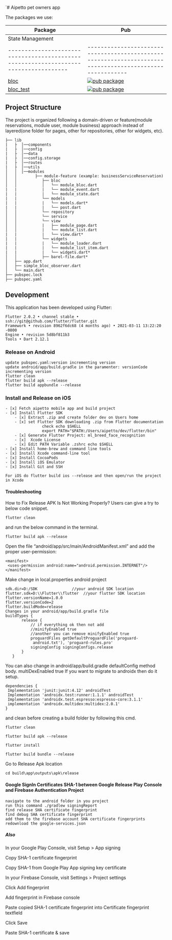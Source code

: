 `# Aipetto pet owners app

The packages we use:

| Package                                                                              | Pub                                                                                                      |
| ------------------------------------------------------------------------------------ | -------------------------------------------------------------------------------------------------------- |
| State Management
| ------------------------------------------------------------------------------------ | -------------------------------------------------------------------------------------------------------- |
| [bloc](https://github.com/felangel/bloc/tree/master/packages/bloc)                   | [![pub package](https://img.shields.io/pub/v/bloc.svg)](https://pub.dev/packages/bloc)                   |
| [bloc_test](https://github.com/felangel/bloc/tree/master/packages/bloc_test)         | [![pub package](https://img.shields.io/pub/v/bloc_test.svg)](https://pub.dev/packages/bloc_test)         |

## Project Structure

The project is organized following a domain-driven or feature(module reservations, module user, module business)
approach instead of layered(one folder for pages, other for repositories, other for widgets, etc).

```
├── lib
|   ├  │──components
|   ├  │──config
|   ├  │──data
|   ├  │──config.storage
|   ├  │──routes
|   ├  │──utils
│   │  │──modules
│   │        ├── module-feature (example: businessServiceReservation)
│   │           ├── bloc
│   │           │   └── module_bloc.dart
|   |           |   └── module_event.dart
|   |           |   └── module_state.dart
|   |           └── models
|   |           |   └── models.dart*
|   |           |   └── post.dart
│   │           └── repository
│   │           └── service
│   │           └── view
│   │           |   ├── module_page.dart
│   │           |   └── module_list.dart
|   |           |   └── view.dart*
|   |           └── widgets
|   |           |   └── module_loader.dart
|   |           |   └── module_list_item.dart
|   |           |   └── widgets.dart*
│   │           ├── barel-file.dart*
│   ├── app.dart
│   ├── simple_bloc_observer.dart
│   └── main.dart
├── pubspec.lock
├── pubspec.yaml
```

## Development

This application has been developed using Flutter:
```
Flutter 2.0.2 • channel stable • ssh://git@github.com/flutter/flutter.git
Framework • revision 8962f6dc68 (4 months ago) • 2021-03-11 13:22:20 -0800
Engine • revision 5d8bf811b3
Tools • Dart 2.12.1
```

### Release on Android
```
update pubspec.yaml:version incrementing version
update android/app/build.gradle in the paramenter: versionCode incrementing version
flutter clean
flutter build apk --release
flutter build appbundle --release
```
### Install and Release on iOS
```
- [x] Fetch aipetto mobile app and build project
- [x] Install Flutter SDK
    - [x] Extract .zip and create folder dev on Users home
    - [x] set Flutter SDK downloading .zip from Flutter documentation
                check echo $SHELL
                export PATH="$PATH:/Users/aipetto/dev/flutter/bin"
    - [x] Generate Flutter Project: ml_breed_face_recognition
    - [x]  Xcode License
    - [x] Edit PATH Variable .zshrc echo $SHELL
- [x] Install home-brew and command line tools
- [x] Install Xcode command-line tool
- [x] Install CocoaPods
- [x] Install iOS Emulator
- [x] Install Git and SSH

For iOS do flutter build ios --release and then open/run the project in Xcode
```

#### Troubleshooting
How to Fix Release APK Is Not Working Properly?
Users can give a try to below code snippet.

```
flutter clean
```
and run the below command in the terminal.
```
flutter build apk --release
```
Open the file “android/app/src/main/AndroidManifest.xml” and add the proper user-permission:

```
<manifest>
 <uses-permission android:name="android.permission.INTERNET"/>
</manifest>
```


Make  change in local.properties android project

```
sdk.dir=D:/SDK               //your android SDK location
flutter.sdk=D:\\Flutter\\flutter  //your flutter SDK location
flutter.versionName=1.0.0
flutter.versionCode=2
flutter.buildMode=release
Changes in your android/app/build.gradle file
buildTypes {
       release {
           // if everything ok then not add
           //minifyEnabled true
           //another you can remove minifyEnabled true
           proguardFiles getDefaultProguardFile('proguard-
            android.txt'), 'proguard-rules.pro'
           signingConfig signingConfigs.release
       }
   }
```
You can also change in android/app/build.gradle defaultConfig method body.
multiDexEnabled true
If you want to migrate to androidx then do it setup.
```
dependencies {
 Implementation 'junit:junit:4.12' androidTest
 Implementation 'androidx.test:runner:1.1.1' androidTest
 Implementation 'androidx.test.espresso:espresso-core:3.1.1'
 implementation 'androidx.multidex:multidex:2.0.1'
}
```
and clean before creating a build folder by following this cmd.
```
flutter clean

flutter build apk --release

flutter install

flutter build bundle --release
```
Go to Release Apk location
```
cd build\app\outputs\apk\release
```


#### Google SignIn Certificates SHA-1 between Google Release Play Console and Firebase Authentication Project
```
navigate to the android folder in you project
run this command ./gradlew signingReport
find release SHA certificate fingerprint
find debug SHA certificate fingerprint
add them to the firebase account SHA certificate fingerprints
redownload the google-services.json
```

##### Also

In your Google Play Console, visit Setup > App signing

Copy SHA-1 certificate fingerprint

Copy SHA-1 from Google Play App signing key certificate

In your Firebase Console, visit Settings > Project settings

Click Add fingerprint

Add fingerprint in Firebase console

Paste copied SHA-1 certificate fingerprint into Certificate fingerprint textfield

Click Save

Paste SHA-1 certificate & save